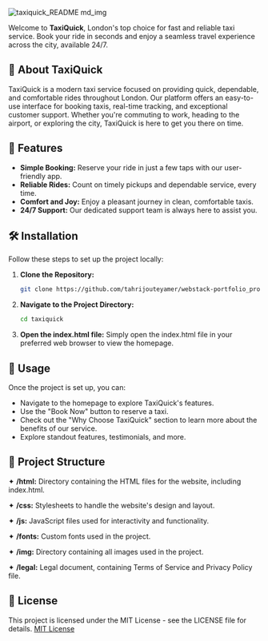 ![taxiquick_README md_img](https://github.com/user-attachments/assets/3e37f41f-749f-4412-a043-0e898da7f84c)

Welcome to **TaxiQuick**, London's top choice for fast and reliable taxi service. Book your ride in seconds and enjoy a seamless travel experience across the city, available 24/7.

## 🚕 About TaxiQuick

TaxiQuick is a modern taxi service focused on providing quick, dependable, and comfortable rides throughout London. Our platform offers an easy-to-use interface for booking taxis, real-time tracking, and exceptional customer support. Whether you're commuting to work, heading to the airport, or exploring the city, TaxiQuick is here to get you there on time.

## 🌟 Features

- **Simple Booking:** Reserve your ride in just a few taps with our user-friendly app.
- **Reliable Rides:** Count on timely pickups and dependable service, every time.
- **Comfort and Joy:** Enjoy a pleasant journey in clean, comfortable taxis.
- **24/7 Support:** Our dedicated support team is always here to assist you.

## 🛠️ Installation

Follow these steps to set up the project locally:

1. **Clone the Repository:**
   ```bash
   git clone https://github.com/tahrijouteyamer/webstack-portfolio_project.git

2. **Navigate to the Project Directory:**
   ```bash
   cd taxiquick

3. **Open the index.html file:**
Simply open the index.html file in your preferred web browser to view the homepage.

## 🚀 Usage

Once the project is set up, you can:

- Navigate to the homepage to explore TaxiQuick's features.
- Use the "Book Now" button to reserve a taxi.
- Check out the "Why Choose TaxiQuick" section to learn more about the benefits of our service.
- Explore standout features, testimonials, and more.

## 📂 Project Structure

✦ **/html:** Directory containing the HTML files for the website, including index.html.

✦ **/css:** Stylesheets to handle the website's design and layout.

✦ **/js:** JavaScript files used for interactivity and functionality.

✦ **/fonts:** Custom fonts used in the project.

✦ **/img:** Directory containing all images used in the project.

✦ **/legal:** Legal document, containing Terms of Service and Privacy Policy file.

## 📝 License
This project is licensed under the MIT License - see the LICENSE file for details. [MIT License](LICENSE)
